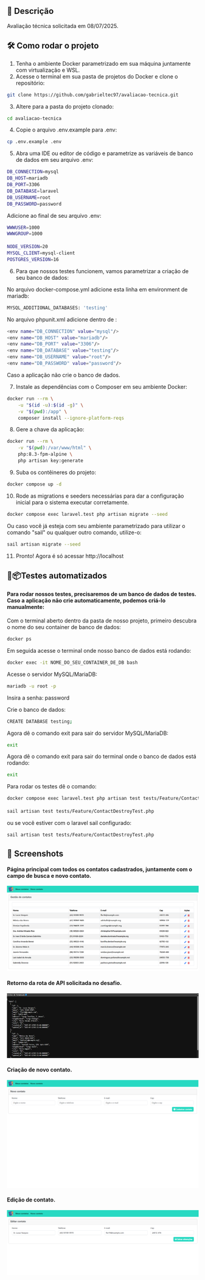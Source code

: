 ## 📘 Descrição

Avaliação técnica solicitada em 08/07/2025.

## 🛠️ Como rodar o projeto

1. Tenha o ambiente Docker parametrizado em sua máquina juntamente com virtualização e WSL.
2. Acesse o terminal em sua pasta de projetos do Docker e clone o repositório:
```bash
git clone https://github.com/gabrieltec97/avaliacao-tecnica.git
```
3. Altere para a pasta do projeto clonado:
```bash
cd avaliacao-tecnica
```
4. Copie o arquivo .env.example para .env:
```bash
cp .env.example .env
```
5. Abra uma IDE ou editor de código e parametrize as variáveis de banco de dados em seu arquivo .env:
```bash
DB_CONNECTION=mysql
DB_HOST=mariadb
DB_PORT=3306
DB_DATABASE=laravel
DB_USERNAME=root
DB_PASSWORD=password
```

Adicione ao final de seu arquivo .env:
```bash
WWWUSER=1000
WWWGROUP=1000

NODE_VERSION=20
MYSQL_CLIENT=mysql-client
POSTGRES_VERSION=16
```

6. Para que nossos testes funcionem, vamos parametrizar a criação de seu banco de dados:

No arquivo docker-compose.yml adicione esta linha em environment de mariadb:
```bash
MYSQL_ADDITIONAL_DATABASES: 'testing'
```

No arquivo phpunit.xml adicione dentro de <php>:
```bash
<env name="DB_CONNECTION" value="mysql"/>    
<env name="DB_HOST" value="mariadb"/>         
<env name="DB_PORT" value="3306"/>          
<env name="DB_DATABASE" value="testing"/>    
<env name="DB_USERNAME" value="root"/>       
<env name="DB_PASSWORD" value="password"/>   
```

Caso a aplicação não crie o banco de dados.

7. Instale as dependências com o Composer em seu ambiente Docker:
```bash
docker run --rm \
    -u "$(id -u):$(id -g)" \
    -v "$(pwd):/app" \
    composer install --ignore-platform-reqs
```
8. Gere a chave da aplicação:
```bash
docker run --rm \
    -v "$(pwd):/var/www/html" \
    php:8.3-fpm-alpine \
    php artisan key:generate
```
9. Suba os contêineres do projeto:
```bash
docker compose up -d
```

10. Rode as migrations e seeders necessárias para dar a configuração inicial para o sistema executar corretamente.
```bash
docker compose exec laravel.test php artisan migrate --seed
```
Ou caso você já esteja com seu ambiente parametrizado para utilizar o comando "sail" ou qualquer outro comando, utilize-o:
```bash
sail artisan migrate --seed
```
11. Pronto! Agora é só acessar http://localhost


## 🔧📦Testes automatizados

<h4>Para rodar nossos testes, precisaremos de um banco de dados de testes. Caso a aplicação não crie automaticamente, podemos criá-lo manualmente:</h4>

<p>Com o terminal aberto dentro da pasta de nosso projeto, primeiro descubra o nome do seu container de banco de dados:</p>

```bash
docker ps
```

<p>Em seguida acesse o terminal onde nosso banco de dados está rodando:</p>

```bash
docker exec -it NOME_DO_SEU_CONTAINER_DE_DB bash
```

<p>Acesse o servidor MySQL/MariaDB:</p>

```bash
mariadb -u root -p
```

<p>Insira a senha: password</p>

<p>Crie o banco de dados:</p>

```bash
CREATE DATABASE testing;
```

<p>Agora dê o comando exit para sair do servidor MySQL/MariaDB:</p>

```bash
exit
```

<p>Agora dê o comando exit para sair do terminal onde o banco de dados está rodando:</p>

```bash
exit
```

Para rodar os testes dê o comando:
```bash
docker compose exec laravel.test php artisan test tests/Feature/ContactDestroyTest.php

sail artisan test tests/Feature/ContactDestroyTest.php
```

ou se você estiver com o laravel sail configurado:

```bash
sail artisan test tests/Feature/ContactDestroyTest.php
```
## 📸 Screenshots

<h4>Página principal com todos os contatos cadastrados, juntamente com o campo de busca e novo contato.</h4>

![Dashboard](assets/index.png)

<h4>Retorno da rota de API solicitada no desafio.</h4>

![Dashboard](assets/api.png)

<h4>Criação de novo contato.</h4>

![Dashboard](assets/novo-contato.png)

<h4>Edição de contato.</h4>

![Dashboard](assets/editar-contato.png)


